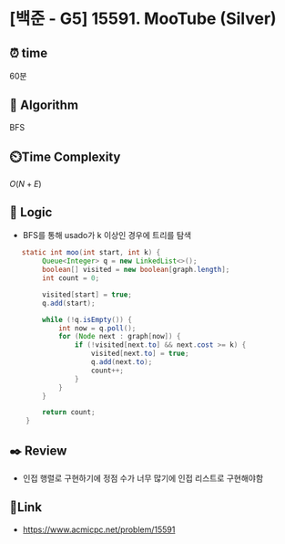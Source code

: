 # [백준 - G5] 15591. MooTube (Silver)
 
## ⏰  **time**
60분

## :pushpin: **Algorithm**
BFS

## ⏲️**Time Complexity**
$O(N+E)$


## :round_pushpin: **Logic**
- BFS를 통해 usado가 k 이상인 경우에 트리를 탐색


```java
   static int moo(int start, int k) {
        Queue<Integer> q = new LinkedList<>();
        boolean[] visited = new boolean[graph.length];
        int count = 0;

        visited[start] = true;
        q.add(start);

        while (!q.isEmpty()) {
            int now = q.poll();
            for (Node next : graph[now]) {
                if (!visited[next.to] && next.cost >= k) {
                    visited[next.to] = true;
                    q.add(next.to);
                    count++;
                }
            }
        }

        return count;
    }
```

## :black_nib: **Review**
- 인접 행렬로 구현하기에 정점 수가 너무 많기에 인접 리스트로 구현해야함

## 📡**Link**
- https://www.acmicpc.net/problem/15591
